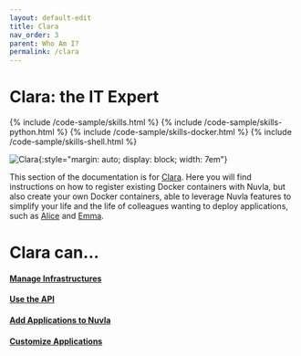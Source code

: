 ```yaml
---
layout: default-edit
title: Clara
nav_order: 3
parent: Who Am I?
permalink: /clara
---
```


# Clara: the IT Expert


{% include /code-sample/skills.html %} {% include /code-sample/skills-python.html %} {% include /code-sample/skills-docker.html %} {% include /code-sample/skills-shell.html %}

  
![Clara](/docs/assets/clara.png){:style="margin: auto; display: block; width: 7em"}


This section of the documentation is for [Clara](/whoami#clara-the-it-expert). Here you will find instructions on how to register existing Docker containers with Nuvla, but also create your own Docker containers, able to leverage Nuvla features to simplify your life and the life of colleagues wanting to deploy applications, such as [Alice](/alice) and [Emma](/emma). 


# Clara can...

#### [Manage Infrastructures](/nuvla/infrastructures)
#### [Use the API](/nuvla/api)
#### [Add Applications to Nuvla](/nuvla/add-apps)
#### [Customize Applications](/nuvla/customize-apps)
